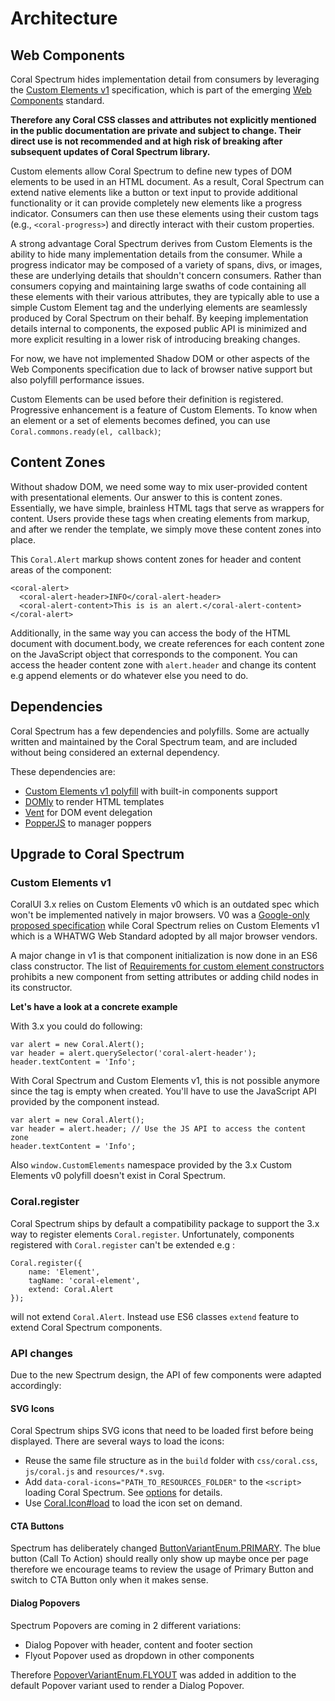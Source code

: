 # Architecture

## Web Components

Coral Spectrum hides implementation detail from consumers by leveraging the [Custom Elements v1](https://html.spec.whatwg.org/multipage/custom-elements.html) 
specification, which is part of the emerging [Web Components](https://www.webcomponents.org/introduction) standard.

**Therefore any Coral CSS classes and attributes not explicitly mentioned in the public documentation are private and subject to change. 
Their direct use is not recommended and at high risk of breaking after subsequent updates of Coral Spectrum library.**

Custom elements allow Coral Spectrum to define new types of DOM elements to be used in an HTML document. As a result, Coral Spectrum 
can extend native elements like a button or text input to provide additional functionality or it can provide completely 
new elements like a progress indicator. Consumers can then use these elements using their custom tags (e.g., `<coral-progress>`) 
and directly interact with their custom properties.

A strong advantage Coral Spectrum derives from Custom Elements is the ability to hide many implementation details from the consumer. 
While a progress indicator may be composed of a variety of spans, divs, or images, these are underlying details that shouldn't
concern consumers. Rather than consumers copying and maintaining large swaths of code containing all these elements with their 
various attributes, they are typically able to use a simple Custom Element tag and the underlying elements are seamlessly 
produced by Coral Spectrum on their behalf. By keeping implementation details internal to components, the exposed public API is 
minimized and more explicit resulting in a lower risk of introducing breaking changes. 

For now, we have not implemented Shadow DOM or other aspects of the Web Components specification due to lack of browser 
native support but also polyfill performance issues. 

Custom Elements can be used before their definition is registered. Progressive enhancement is a feature of Custom Elements.
To know when an element or a set of elements becomes defined, you can use `Coral.commons.ready(el, callback)`;

## Content Zones

Without shadow DOM, we need some way to mix user-provided content with presentational elements. Our answer to this is content zones. 
Essentially, we have simple, brainless HTML tags that serve as wrappers for content. 
Users provide these tags when creating elements from markup, and after we render the template, we simply move these content zones into place.

This `Coral.Alert` markup shows content zones for header and content areas of the component:

```
<coral-alert>
  <coral-alert-header>INFO</coral-alert-header>
  <coral-alert-content>This is is an alert.</coral-alert-content>
</coral-alert>
```

Additionally, in the same way you can access the body of the HTML document with document.body, we create references for 
each content zone on the JavaScript object that corresponds to the component. You can access the header content zone with 
`alert.header` and change its content e.g append elements or do whatever else you need to do.

## Dependencies

Coral Spectrum has a few dependencies and polyfills. Some are actually written and maintained by the Coral Spectrum team, and are included 
without being considered an external dependency.

These dependencies are:
* [Custom Elements v1 polyfill](https://github.com/webcomponents/custom-elements/) with built-in components support
* [DOMly](https://github.com/lazd/domly) to render HTML templates
* [Vent](https://github.com/adobe/vent) for DOM event delegation
* [PopperJS](https://popper.js.org/) to manager poppers


## Upgrade to Coral Spectrum

### Custom Elements v1

CoralUI 3.x relies on Custom Elements v0 which is an outdated spec which won't be implemented natively in major browsers.
V0 was a [Google-only proposed specification](https://www.w3.org/TR/2016/WD-custom-elements-20160226/) while 
Coral Spectrum relies on Custom Elements v1 which is a WHATWG Web Standard adopted by all major browser vendors.

A major change in v1 is that component initialization is now done in an ES6 class constructor. The list of 
[Requirements for custom element constructors](http://w3c.github.io/webcomponents/spec/custom/#custom-element-conformance) 
prohibits a new component from setting attributes or adding child nodes in its constructor. 
 
**Let's have a look at a concrete example**
 
With 3.x you could do following: 
```
var alert = new Coral.Alert();
var header = alert.querySelector('coral-alert-header');
header.textContent = 'Info';
```
 
With Coral Spectrum and Custom Elements v1, this is not possible anymore since the tag is empty when created. You'll have
to use the JavaScript API provided by the component instead.

```
var alert = new Coral.Alert();
var header = alert.header; // Use the JS API to access the content zone
header.textContent = 'Info';
```

Also `window.CustomElements` namespace provided by the 3.x Custom Elements v0 polyfill doesn't exist in Coral Spectrum.

### Coral.register

Coral Spectrum ships by default a compatibility package to support the 3.x way to register elements `Coral.register`.
Unfortunately, components registered with `Coral.register` can't be extended e.g :
```
Coral.register({
    name: 'Element',
    tagName: 'coral-element',
    extend: Coral.Alert
});
```
will not extend `Coral.Alert`. Instead use ES6 classes `extend` feature to extend Coral Spectrum components.

### API changes 
 
Due to the new Spectrum design, the API of few components were adapted accordingly: 
 
#### SVG Icons

Coral Spectrum ships SVG icons that need to be loaded first before being displayed. 
There are several ways to load the icons: 
* Reuse the same file structure as in the `build` folder with `css/coral.css`, `js/coral.js` and `resources/*.svg`.   
* Add `data-coral-icons="PATH_TO_RESOURCES_FOLDER"` to the `<script>` loading Coral Spectrum. See [options](../class/coral-spectrum/coralui-util/src/scripts/Commons.js~Commons.html#instance-member-options) for details.
* Use [Coral.Icon#load](../class/coral-spectrum/coralui-component-icon/src/scripts/Icon.js~Icon.html#static-method-load) to load the icon set on demand.
 
#### CTA Buttons

Spectrum has deliberately changed [ButtonVariantEnum.PRIMARY](../typedef/index.html#static-typedef-ButtonVariantEnum). 
The blue button (Call To Action) should really only show up maybe once per page therefore we encourage teams to review the usage of 
Primary Button and switch to CTA Button only when it makes sense.

#### Dialog Popovers

Spectrum Popovers are coming in 2 different variations: 
 * Dialog Popover with header, content and footer section
 * Flyout Popover used as dropdown in other components
 
Therefore [PopoverVariantEnum.FLYOUT](../typedef/index.html#static-typedef-PopoverVariantEnum) was added in addition 
to the default Popover variant used to render a Dialog Popover.     

 
 
 
 
